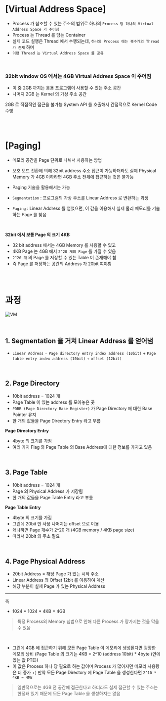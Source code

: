 
# [Virtual Address Space]
- Process 가 참조할 수 있는 주소의 범위로 하나의 `Process 당 하나의 Virtual Address Space 가 주어짐`
- Process 는 Thread 를 담는 Container
- 실제 코드 실행은 Thread 에서 수행되는데, `하나의 Process 에는 복수개의 Thread 가 존재` 하며
- `이런 Thread 는 Virtual Address Space 를 공유` 

<br/>

### 32bit window OS 에서는 4GB Virtual Address Space 이 주어짐
- 이 중 2GB 까지는 응용 프로그램이 사용할 수 있는 주소 공간
- 나머지 2GB 는 Kernel 의 가상 주소 공간

2GB 로 직접적인 접근을 불가능
System API 를 호출해서 간접적으로 Kernel Code 수행


<br/>
<br/>


# [Paging]
- 메모리 공간을 Page 단위로 나눠서 사용하는 방법
- 보호 모드 전환에 의해 32bit address 주소 접근이 가능하더라도 실제 Physical Memory 가 4GB 이하라면 4GB 주소 전체에 접근하는 것은 불가능
- Paging 기술을 활용해서는 가능

- `Segmentation` : 프로그램의 가상 주소를 Linear Address 로 변환하는 과정
- `Paging` : Linear Address 를 얻었으면, 이 값을 이용해서 실제 물리 메모리를 기술하는 Page 를 찾음

<br/>

**32bit 에서 보통 Page 의 크기 4KB**

- 32 bit address 에서는 4GB Memory 를 사용할 수 있고
- 4KB Page 는 4GB 에서 `2^20 개의 Page` 를 가질 수 있음
- `2^20 개` 의 Page 를 저장할 수 있는 Table 이 존재해야 함
- 즉 Page 를 저장하는 공간의 Address 가 20bit 여야함


<br/>
<br/>



# 과정

![VM](https://user-images.githubusercontent.com/32635539/235419731-c3a7f73d-858f-4f93-8a9e-c9edd2cf5b45.png)

<br/>

## 1. Segmentation 을 거쳐 Linear Address 를 얻어냄

- `Linear Address` = `Page directory entry index address (10bit)` + `Page table entry index address (10bit)` + `offset (12bit)`

<br/>

## 2. Page Directory

- 10bit address = 1024 개
- Page Table 이 있는 address 를 모아놓은 곳
- `PDBR (Page Directory Base Register)` 가 Page Directory 에 대한 Base Pointer 유지
- 한 개의 값들을 Page Directory Entry 라고 부름

**Page Directory Entry**
- 4byte 의 크기를 가짐
- 여러 가지 Flag 와 Page Table 의 Base Address에 대한 정보를 가지고 있음

<br/>

## 3. Page Table

- 10bit address = 1024 개 
- Page 의 Physical Address 가 저장됨
- 한 개의 값들을 Page Table Entry 라고 부름

**Page Table Entry**
- 4byte 의 크기를 가짐
- 그런데 20bit 만 사용 나머지는 offset 으로 이용
- 왜냐하면 Page 개수가 2^20 개 (4GB memory / 4KB page size)
- 따라서 20bit 의 주소 필요

<br/>

## 4. Page Physical Address
- 20bit Address = 해당 Page 가 있는 시작 주소
- Linear Address 의 Offset 12bit 를 이용하여 계산
- 해당 부분이 실제 Page 가 있는 Physical Address

<hr/>

즉 

- 1024 * 1024 * 4KB = 4GB

> 특정 Process의 Memory 침범으로 인해 다른 Process 가 망가지는 것을 막을 수 있음

<br/>

- 그런데 4GB 에 접근하기 위해 모든 Page Table 이 메모리에 생성된다면 굉장한 메모리 낭비 (Page Table 의 크기는 4KB = 2^10 (address 10bit) * 4byte (안에 있는 값 PTE))
- 이 값은 Process 하나 당 필요로 하는 값이며 Process 가 많아지면 메모리 사용량은 더 증가
+) 만약 모든 Page Directory 에 Page Table 을 생성한다면 `2^10 * 4KB = 4MB`

> 일반적으로는 4GB 전 공간에 접근한다고 하더라도 실제 접근할 수 있는 주소는 한정돼 있기 때문에 모든 Page Table 을 생성하지는 않음
